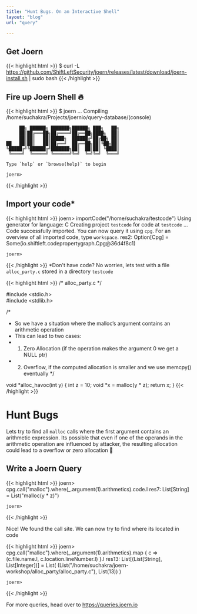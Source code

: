 ```yaml
---
title: "Hunt Bugs. On an Interactive Shell"
layout: "blog"
url: "query"

---
```



## Get Joern
{{< highlight html >}}
$ curl -L https://github.com/ShiftLeftSecurity/joern/releases/latest/download/joern-install.sh | sudo bash
{{< /highlight >}}

## Fire up Joern Shell 🔥
{{< highlight html >}}
  $ joern
    ...
    Compiling /home/suchakra/Projects/joernio/query-database/(console)                 

         ██╗ ██████╗ ███████╗██████╗ ███╗   ██╗
         ██║██╔═══██╗██╔════╝██╔══██╗████╗  ██║
         ██║██║   ██║█████╗  ██████╔╝██╔██╗ ██║
    ██   ██║██║   ██║██╔══╝  ██╔══██╗██║╚██╗██║
    ╚█████╔╝╚██████╔╝███████╗██║  ██║██║ ╚████║
     ╚════╝  ╚═════╝ ╚══════╝╚═╝  ╚═╝╚═╝  ╚═══╝

    Type `help` or `browse(help)` to begin
	
    joern>
{{< /highlight >}}

## Import your code*

{{< highlight html >}}
  joern> importCode("/home/suchakra/testcode")
    Using generator for language: C
    Creating project `testcode` for code at `testcode`
    ...
    Code successfully imported. You can now query it using `cpg`.
    For an overview of all imported code, type `workspace`.
    res2: Option[Cpg] = Some(io.shiftleft.codepropertygraph.Cpg@36d4f8c1)                            
    
    joern> 
{{< /highlight >}}
*Don't have code? No worries, lets test with a file ```alloc_party.c``` stored in a directory ```testcode```

{{< highlight html >}}
/* alloc_party.c */ 

#include <stdio.h>                                                                                                 
#include <stdlib.h>

/*
 * So we have a situation where the malloc’s argument contains an arithmetic operation
 * This can lead to two cases:
 *  1. Zero Allocation (if the operation makes the argument 0 we get a NULL ptr)
 *  2. Overflow, if the computed allocation is smaller and we use memcpy() eventually
 */

void *alloc_havoc(int y) {
  int z = 10; 
  void *x = malloc(y * z); 
  return x;
}
{{< /highlight >}}

# Hunt Bugs


Lets try to find all ```malloc``` calls where the first argument contains an arithmetic expression. Its possible that even if one of the operands in the arithmetic operation are influenced by attacker, the resulting allocation could lead to a overflow or zero allocation 😬


## Write a Joern Query

{{< highlight html >}}
joern> cpg.call("malloc").where(_.argument(1).arithmetics).code.l 
    res7: List[String] = List("malloc(y * z)")                           
    
    joern> 
{{< /highlight >}}
<br>

Nice! We found the call site. We can now try to find where its located in code

{{< highlight html >}}
 joern>  cpg.call("malloc").where(_.argument(1).arithmetics).map { c => (c.file.name.l, c.location.lineNumber.l) }.l 
    res13: List[(List[String], List[Integer])] = List(
      (List("/home/suchakra/joern-workshop/alloc_party/alloc_party.c"), List(13))
    )

    joern> 
{{< /highlight >}}

For more queries, head over to https://queries.joern.io